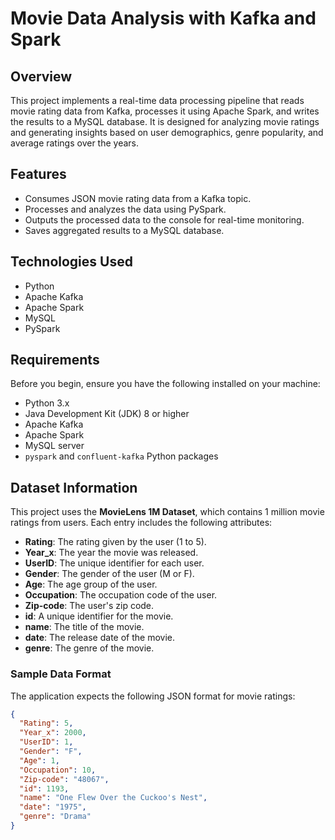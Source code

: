 # Movie Data Analysis with Kafka and Spark

## Overview

This project implements a real-time data processing pipeline that reads movie rating data from Kafka, processes it using Apache Spark, and writes the results to a MySQL database. It is designed for analyzing movie ratings and generating insights based on user demographics, genre popularity, and average ratings over the years.

## Features

- Consumes JSON movie rating data from a Kafka topic.
- Processes and analyzes the data using PySpark.
- Outputs the processed data to the console for real-time monitoring.
- Saves aggregated results to a MySQL database.

## Technologies Used

- Python
- Apache Kafka
- Apache Spark
- MySQL
- PySpark

## Requirements

Before you begin, ensure you have the following installed on your machine:

- Python 3.x
- Java Development Kit (JDK) 8 or higher
- Apache Kafka
- Apache Spark
- MySQL server
- `pyspark` and `confluent-kafka` Python packages

## Dataset Information

This project uses the **MovieLens 1M Dataset**, which contains 1 million movie ratings from users. Each entry includes the following attributes:

- **Rating**: The rating given by the user (1 to 5).
- **Year_x**: The year the movie was released.
- **UserID**: The unique identifier for each user.
- **Gender**: The gender of the user (M or F).
- **Age**: The age group of the user.
- **Occupation**: The occupation code of the user.
- **Zip-code**: The user's zip code.
- **id**: A unique identifier for the movie.
- **name**: The title of the movie.
- **date**: The release date of the movie.
- **genre**: The genre of the movie.

### Sample Data Format

The application expects the following JSON format for movie ratings:

```json
{
  "Rating": 5,
  "Year_x": 2000,
  "UserID": 1,
  "Gender": "F",
  "Age": 1,
  "Occupation": 10,
  "Zip-code": "48067",
  "id": 1193,
  "name": "One Flew Over the Cuckoo's Nest",
  "date": "1975",
  "genre": "Drama"
}
